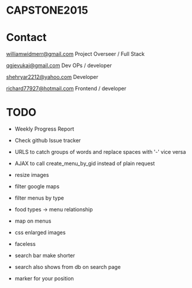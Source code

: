 # CAPSTONE2015

# Contact

  williamwidmerr@gmail.com  Project Overseer / Full Stack

  qgjevukaj@gmail.com Dev OPs / developer
  
  shehryar2212@yahoo.com Developer
  
  richard77927@hotmail.com Frontend / developer

# TODO

- Weekly Progress Report

- Check github Issue tracker

- URLS to catch groups of words and replace spaces with '-' vice versa

- AJAX to call create_menu_by_gid instead of plain request

- resize images

- filter google maps

- filter menus by type

- food types -> menu relationship

- map on menus 

- css enlarged images

- faceless 

- search bar make shorter

- search also shows from db on search page 

- marker for your position

